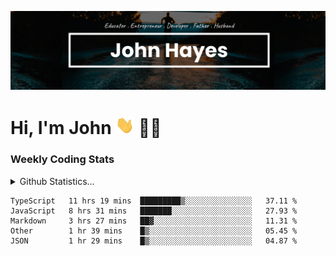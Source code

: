 [![Banner](https://github.com/johnhayesio/johnhayesio/blob/master/readme.png)](https://johnhayes.io)

# Hi, I'm John <img src="https://github.com/johnhayesio/johnhayesio/blob/master/wave.gif" width="30px"> :man_technologist:

### Weekly Coding Stats
<details>
  <summary>Github Statistics...</summary>
  <a href="https://github.com/anuraghazra/github-readme-stats">
    <img align="center" src="https://github-readme-stats.vercel.app/api?username=johnhayesio&hide_title=true&theme=graywhite" />
  </a>
</details>

<!--START_SECTION:waka-->
```text
TypeScript   11 hrs 19 mins  █████████▒░░░░░░░░░░░░░░░   37.11 % 
JavaScript   8 hrs 31 mins   ███████░░░░░░░░░░░░░░░░░░   27.93 % 
Markdown     3 hrs 27 mins   ██▓░░░░░░░░░░░░░░░░░░░░░░   11.31 % 
Other        1 hr 39 mins    █▒░░░░░░░░░░░░░░░░░░░░░░░   05.45 % 
JSON         1 hr 29 mins    █▒░░░░░░░░░░░░░░░░░░░░░░░   04.87 % 
```
<!--END_SECTION:waka-->

<!--
**johnhayesio/johnhayesio** is a ✨ _special_ ✨ repository because its `README.md` (this file) appears on your GitHub profile.

Here are some ideas to get you started:

- 🔭 I’m currently working on a fullstack MERN application ...
- 🌱 I’m currently learning Next.js, Tailwind CSS, React Query, and PostgreSQL ...
- 👯 I’m looking to collaborate on open source projects ...
- 🤔 I’m looking for help with ...
- 💬 Ask me about ANYTHING ...
- 📫 How to reach me: https://johnhayes.io ...
- 😄 Myself: Developer . Father . Husband ...
- ⚡ Fun fact: I have traveled to many countries ...
-->
